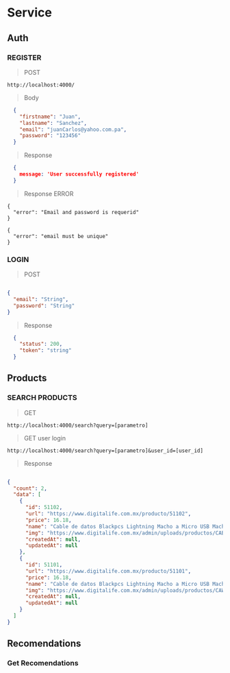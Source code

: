 # Service 

## Auth
### REGISTER

> POST

```http://localhost:4000/```

>Body

```json
  {
    "firstname": "Juan",
    "lastname": "Sanchez",
    "email": "juanCarlos@yahoo.com.pa",
    "password": "123456"
  }

```

> Response 
```json
  { 
    message: 'User successfully registered' 
  }

```

> Response ERROR

```
{
  "error": "Email and password is requerid"
}
```
```
{
  "error": "email must be unique"
}
```

### LOGIN

> POST

```json

{
  "email": "String",
  "password": "String"
}

```

> Response

```json
  {
    "status": 200,
    "token": "string"
  }
```

## Products

### SEARCH PRODUCTS 

 > GET
 
```http://localhost:4000/search?query=[parametro]```

 > GET user login
 
```http://localhost:4000/search?query=[parametro]&user_id=[user_id]```

> Response

```json

{
  "count": 2,
  "data": [
    {
      "id": 51102,
      "url": "https://www.digitalife.com.mx/producto/51102",
      "price": 16.18,
      "name": "Cable de datos Blackpcs Lightning Macho a Micro USB Macho 30cm Negro CABLDPP-1",
      "img": "https://www.digitalife.com.mx/admin/uploads/productos/CABLDPP1_1.jpg",
      "createdAt": null,
      "updatedAt": null
    },
    {
      "id": 51101,
      "url": "https://www.digitalife.com.mx/producto/51101",
      "price": 16.18,
      "name": "Cable de datos Blackpcs Lightning Macho a Micro USB Macho 30cm Blanco CAWDPP-1",
      "img": "https://www.digitalife.com.mx/admin/uploads/productos/CAWDPP1_1.jpg",
      "createdAt": null,
      "updatedAt": null
    }
  ]
}

```



## Recomendations

### Get Recomendations

